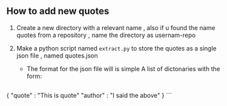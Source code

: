 ## How to add new quotes

1. Create a new directory with a relevant name , also if u found the name quotes from a repository , name the directory as usernam-repo

2. Make a python script named `extract.py` to store the quotes as a single json file , named quotes.json

    * The format for the json file will is simple
        A list of dictonaries with the form:
        ```
{
    "quote" : "This is quote"
    "author" : "I said the above"
}
        ```




